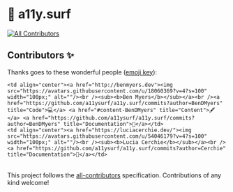 # 🌊 a11y.surf
<!-- ALL-CONTRIBUTORS-BADGE:START - Do not remove or modify this section -->
[![All Contributors](https://img.shields.io/badge/all_contributors-1-orange.svg?style=flat-square)](#contributors-)
<!-- ALL-CONTRIBUTORS-BADGE:END -->
## Contributors ✨

Thanks goes to these wonderful people ([emoji key](https://allcontributors.org/docs/en/emoji-key)):

<!-- ALL-CONTRIBUTORS-LIST:START - Do not remove or modify this section -->
<!-- prettier-ignore-start -->
<!-- markdownlint-disable -->
<table>
  <tr>
    
    <td align="center"><a href="http://benmyers.dev"><img src="https://avatars.githubusercontent.com/u/18060369?v=4?s=100" width="100px;" alt=""/><br /><sub><b>Ben Myers</b></sub></a><br /><a href="https://github.com/a11ysurf/a11y.surf/commits?author=BenDMyers" title="Code">💻</a> <a href="#content-BenDMyers" title="Content">🖋</a> <a href="https://github.com/a11ysurf/a11y.surf/commits?author=BenDMyers" title="Documentation">📖</a></td>
    <td align="center"><a href="https://luciacerchie.dev/"><img src="https://avatars.githubusercontent.com/u/54046179?v=4?s=100" width="100px;" alt=""/><br /><sub><b>Lucia Cerchie</b></sub></a><br /><a href="https://github.com/a11ysurf/a11y.surf/commits?author=Cerchie" title="Documentation">📖</a></td>
  </tr>
</table>

<!-- markdownlint-restore -->
<!-- prettier-ignore-end -->

<!-- ALL-CONTRIBUTORS-LIST:END -->

This project follows the [all-contributors](https://github.com/all-contributors/all-contributors) specification. Contributions of any kind welcome!